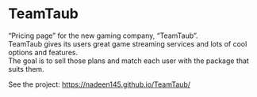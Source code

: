 # TeamTaub
“Pricing page” for the new gaming company, “TeamTaub”.
<br>
TeamTaub gives its users great game streaming services and lots of cool options and features.
<br>
The goal is to sell those plans and match each user with the package that suits them.

See the project: https://nadeen145.github.io/TeamTaub/
